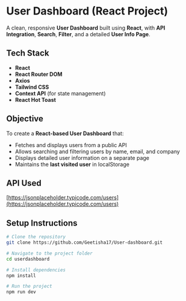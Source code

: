# User Dashboard (React Project)
A clean, responsive **User Dashboard** built using **React**, with **API Integration**, **Search**, **Filter**, and a detailed **User Info Page**.


## Tech Stack
- **React** 
- **React Router DOM**
- **Axios** 
- **Tailwind CSS**
- **Context API** (for state management)
- **React Hot Toast** 

## Objective
To create a **React-based User Dashboard** that:
- Fetches and displays users from a public API  
- Allows searching and filtering users by name, email, and company  
- Displays detailed user information on a separate page  
- Maintains the **last visited user** in localStorage  


## API Used
[https://jsonplaceholder.typicode.com/users](https://jsonplaceholder.typicode.com/users)


## Setup Instructions

```bash
# Clone the repository
git clone https://github.com/Geetisha17/User-dashboard.git

# Navigate to the project folder
cd userdashboard

# Install dependencies
npm install

# Run the project
npm run dev
